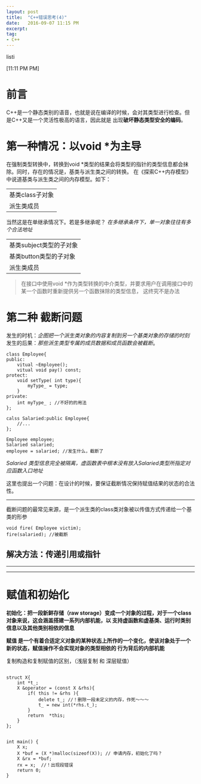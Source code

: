 ```yaml
---
layout: post
title:  "C++错误思考(4)"
date:   2016-09-07 11:15 PM
excerpt:
tag:
- C++
---
```


listi

[11:11 PM PM]


# 前言
C++是一个静态类别的语音，也就是说在编译的时候，会对其类型进行检查。但是C++又是一个灵活性极高的语言，因此就是
出现**破坏静态类型安全的编码**。

# 第一种情况：以void *为主导
在强制类型转换中，转换到void *类型的结果会将类型的指针的类型信息都会抹除。同时，存在的情况是，基类与派生类之间的转换。
在《探索C++内存模型》中说道基类与派生类之间的内存模型。如下：

|  |          
|:---|        
|基类class子对象|  
|派生类成员|

当然这是在单继承情况下。若是多继承呢？ *在多继承条件下，单一对象往往有多个合法地址*

|  |
|:-----|
|基类subject类型的子对象|
|基类button类型的子对象|
|派生类成员|

>在接口中使用void *作为类型转换的中介类型，并要求用户在调用接口中的某一个函数时重新提供另一个函数抹除的类型信息，
这终究不是办法

# 第二种 截断问题

发生的时机：*企图把一个派生类对象的内容复制到另一个基类对象的存储的时刻*
发生的后果：*那些派生类型专属的成员数据和成员函数会被截断*。

```
class Employee{
public:
    vitual ~Employee();
    vitual void pay() const;
protect:
    void setType( int type){
        myType_ = type;
    }
private:
    int myType_ ; //不好的的用法
};

calss Salaried:public Employee{
    //...
};

Employee employee;
Salaried salaried;
employee = salaried; //发生什么，截断了

```

*Salaried 类型信息完全被隔离，虚函数表中根本没有放入Salaried类型所指定对应函数入口地址*

这里也提出一个问题：在设计的时候，要保证截断情况保持赋值结果的状态的合法性。

----
截断问题的最常见来源，是一个派生类的class类对象被以传值方式传递给一个基类的形参

```
void fire( Employee victim);
fire(salaried); //被截断

```
**解决方法：传递引用或指针**
----

---------------------------
----------------------------

# 赋值和初始化
**初始化：把一段新鲜存储（raw storage）变成一个对象的过程，对于一个class对象来说，这会涵盖搭建一系列内部机能，以
支持虚函数和虚基类、运行时类别信息以及其他类别相依的信息**

**赋值 是一个有着合适定义对象的某种状态上所作的一个变化，使该对象处于一个新的状态，赋值操作不会实现对象的类型相依的
行为背后的内部机能**

复制构造和复制赋值的区别，（浅层复制 和 深层赋值）

```

struct X{
    int *t_;
    X &operator = (const X &rhs){
        if( this != &rhs ){
            delete t_; //！删除一段未定义的内存，作死～～～
            t_ = new int(*rhs.t_);
        }
        return  *this;
    }
};


int main() {
    X x;
    X *buf = (X *)malloc(sizeof(X)); // 申请内存，初始化了吗？
    X &rx = *buf;
    rx = x;  //！出现段错误
    return 0;
}

```
